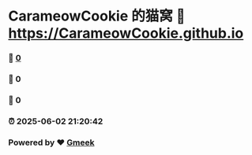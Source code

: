 # CarameowCookie 的猫窝 :link: https://CarameowCookie.github.io 
### :page_facing_up: [0](https://CarameowCookie.github.io/tag.html) 
### :speech_balloon: 0 
### :hibiscus: 0 
### :alarm_clock: 2025-06-02 21:20:42 
### Powered by :heart: [Gmeek](https://github.com/Meekdai/Gmeek)
